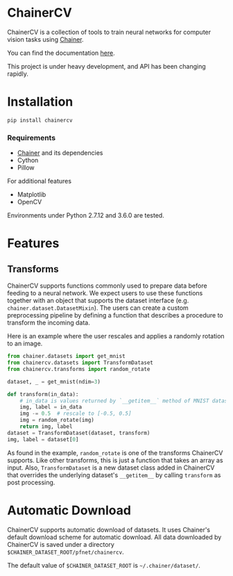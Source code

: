 <!--[![travis](https://travis-ci.org/pfnet/chainercv.svg?branch=master)](https://travis-ci.org/pfnet/chainercv)-->

<!--[![pypi](https://img.shields.io/pypi/v/chainercv.svg)](https://pypi.python.org/pypi/chainercv)-->


# ChainerCV

ChainerCV is a collection of tools to train neural networks for computer vision tasks using [Chainer](https://github.com/pfnet/chainer).

You can find the documentation [here](http://chainercv.readthedocs.io/en/latest/).

This project is under heavy development, and API has been changing rapidly.


# Installation

```
pip install chainercv
```


### Requirements

+ [Chainer](https://github.com/pfnet/chainer) and its dependencies
+ Cython
+ Pillow

For additional features

+ Matplotlib
+ OpenCV


Environments under Python 2.7.12 and 3.6.0 are tested.


# Features

## Transforms

ChainerCV supports functions commonly used to prepare data before feeding to a neural network.
We expect users to use these functions together with an object that supports the dataset interface (e.g. `chainer.dataset.DatasetMixin`).
The users can create a custom preprocessing pipeline by defining a function that describes a
procedure to transform the incoming data.

Here is an example where the user rescales and applies a randomly rotation to an image.

```python
from chainer.datasets import get_mnist
from chainercv.datasets import TransformDataset
from chainercv.transforms import random_rotate

dataset, _ = get_mnist(ndim=3)

def transform(in_data):
    # in_data is values returned by `__getitem__` method of MNIST dataset.
    img, label = in_data
    img -= 0.5  # rescale to [-0.5, 0.5]
    img = random_rotate(img)
    return img, label
dataset = TransformDataset(dataset, transform)
img, label = dataset[0]
```

As found in the example, `random_rotate` is one of the transforms ChainerCV supports. Like other transforms, this is just a
function that takes an array as input.
Also, `TransformDataset` is a new dataset class added in ChainerCV that overrides the underlying dataset's `__getitem__` by calling `transform` as post processing.


# Automatic Download
ChainerCV supports automatic download of datasets. It uses Chainer's default download scheme for automatic download.
All data downloaded by ChainerCV is saved under a directory `$CHAINER_DATASET_ROOT/pfnet/chainercv`.

The default value of `$CHAINER_DATASET_ROOT` is `~/.chainer/dataset/`.
